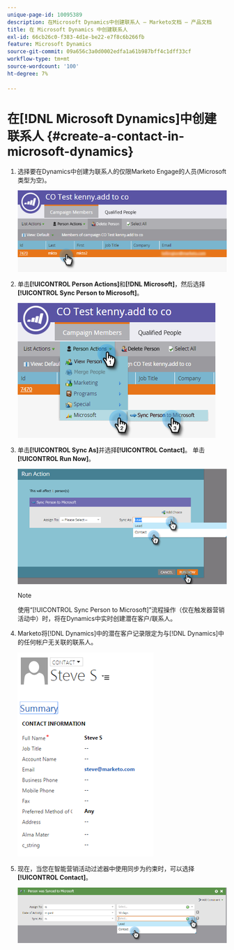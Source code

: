 ```yaml
---
unique-page-id: 10095389
description: 在Microsoft Dynamics中创建联系人 — Marketo文档 — 产品文档
title: 在 Microsoft Dynamics 中创建联系人
exl-id: 66cb26c0-f383-4d1e-be22-e7f8c6b266fb
feature: Microsoft Dynamics
source-git-commit: 09a656c3a0d0002edfa1a61b987bff4c1dff33cf
workflow-type: tm+mt
source-wordcount: '100'
ht-degree: 7%

---
```


# 在[!DNL Microsoft Dynamics]中创建联系人 {#create-a-contact-in-microsoft-dynamics}

1. 选择要在Dynamics中创建为联系人的仅限Marketo Engage的人员(Microsoft类型为空)。

   ![](assets/one.png)

1. 单击&#x200B;**[!UICONTROL Person Actions]**&#x200B;和&#x200B;**[!DNL Microsoft]**，然后选择&#x200B;**[!UICONTROL Sync Person to Microsoft]**。

   ![](assets/two.png)

1. 单击&#x200B;**[!UICONTROL Sync As]**&#x200B;并选择&#x200B;**[!UICONTROL Contact]**。 单击 **[!UICONTROL Run Now]**。

   ![](assets/three.png)

   >[!NOTE]
   >
   >使用“[!UICONTROL Sync Person to Microsoft]”流程操作（仅在触发器营销活动中）时，将在Dynamics中实时创建潜在客户/联系人。

1. Marketo将[!DNL Dynamics]中的潜在客户记录限定为与[!DNL Dynamics]中的任何帐户无关联的联系人。

   ![](assets/image2015-10-23-9-3a43-3a33.png)

1. 现在，当您在智能营销活动过滤器中使用同步为约束时，可以选择&#x200B;**[!UICONTROL Contact]**。

   ![](assets/five.png)
